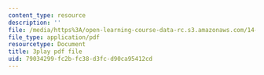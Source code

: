 ```yaml
---
content_type: resource
description: ''
file: /media/https%3A/open-learning-course-data-rc.s3.amazonaws.com/14-73-the-challenge-of-world-poverty-spring-2011/79034299fc2bfc38d3fcd90ca95412cd_vE3v2HtAQto.pdf
file_type: application/pdf
resourcetype: Document
title: 3play pdf file
uid: 79034299-fc2b-fc38-d3fc-d90ca95412cd
---
```

